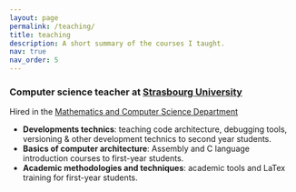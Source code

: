 ```yaml
---
layout: page
permalink: /teaching/
title: teaching
description: A short summary of the courses I taught. 
nav: true
nav_order: 5
---
```


### Computer science teacher at [Strasbourg University](https://en.unistra.fr/)
Hired in the [Mathematics and Computer Science Department](https://mathinfo.unistra.fr/)
 * **Developments technics**: teaching code architecture, debugging tools, versioning & other development technics to second year students. 
 * **Basics of computer architecture**: Assembly and C language introduction courses to first-year students. 
 * **Academic methodologies and techniques**: academic tools and LaTex training for first-year students.